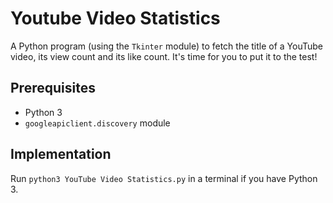 # Youtube Video Statistics

A Python program (using the `Tkinter` module) to fetch the title of a YouTube video, its view count and its like count. It's time for you to put it to the test!

## Prerequisites 

- Python 3
- `googleapiclient.discovery` module

## Implementation

Run `python3 YouTube Video Statistics.py` in a terminal if you have Python 3.
